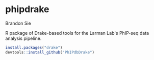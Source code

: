 # phipdrake
Brandon Sie

R package of Drake-based tools for the Larman Lab's PhIP-seq data analysis pipeline.

``` r  
install.packages("drake")  
devtools::install_github("PhIPdbDrake")
```  